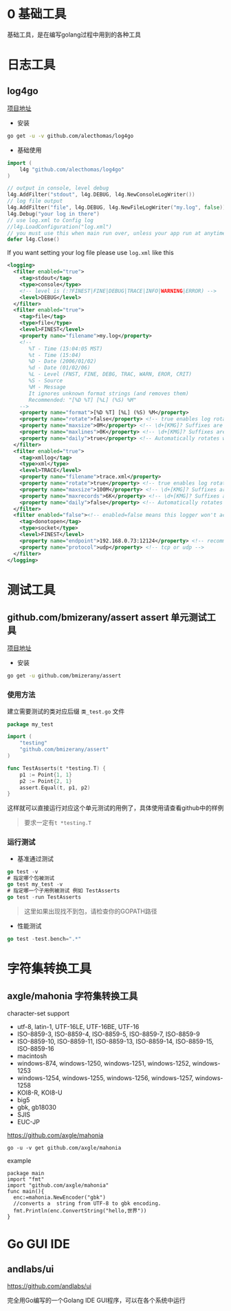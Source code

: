 # 0 基础工具

基础工具，是在编写golang过程中用到的各种工具

# 日志工具

## log4go

[项目地址](https://github.com/alecthomas/log4go)

- 安装

```sh
go get -u -v github.com/alecthomas/log4go
```

- 基础使用



```go
import (
    l4g "github.com/alecthomas/log4go"
)

// output in console, level debug
l4g.AddFilter("stdout", l4g.DEBUG, l4g.NewConsoleLogWriter())
// log file output
l4g.AddFilter("file", l4g.DEBUG, l4g.NewFileLogWriter("my.log", false))
l4g.Debug("your log in there")
// use log.xml to Config log
//l4g.LoadConfiguration("log.xml")
// you must use this when main run over, unless your app run at anytime
defer l4g.Close()
```

If you want setting your log file please use `log.xml` like this

```xml
<logging>
  <filter enabled="true">
    <tag>stdout</tag>
    <type>console</type>
    <!-- level is (:?FINEST|FINE|DEBUG|TRACE|INFO|WARNING|ERROR) -->
    <level>DEBUG</level>
  </filter>
  <filter enabled="true">
    <tag>file</tag>
    <type>file</type>
    <level>FINEST</level>
    <property name="filename">my.log</property>
    <!--
       %T - Time (15:04:05 MST)
       %t - Time (15:04)
       %D - Date (2006/01/02)
       %d - Date (01/02/06)
       %L - Level (FNST, FINE, DEBG, TRAC, WARN, EROR, CRIT)
       %S - Source
       %M - Message
       It ignores unknown format strings (and removes them)
       Recommended: "[%D %T] [%L] (%S) %M"
    -->
    <property name="format">[%D %T] [%L] (%S) %M</property>
    <property name="rotate">false</property> <!-- true enables log rotation, otherwise append -->
    <property name="maxsize">0M</property> <!-- \d+[KMG]? Suffixes are in terms of 2**10 -->
    <property name="maxlines">0K</property> <!-- \d+[KMG]? Suffixes are in terms of thousands -->
    <property name="daily">true</property> <!-- Automatically rotates when a log message is written after midnight -->
  </filter>
  <filter enabled="true">
    <tag>xmllog</tag>
    <type>xml</type>
    <level>TRACE</level>
    <property name="filename">trace.xml</property>
    <property name="rotate">true</property> <!-- true enables log rotation, otherwise append -->
    <property name="maxsize">100M</property> <!-- \d+[KMG]? Suffixes are in terms of 2**10 -->
    <property name="maxrecords">6K</property> <!-- \d+[KMG]? Suffixes are in terms of thousands -->
    <property name="daily">false</property> <!-- Automatically rotates when a log message is written after midnight -->
  </filter>
  <filter enabled="false"><!-- enabled=false means this logger won't actually be created -->
    <tag>donotopen</tag>
    <type>socket</type>
    <level>FINEST</level>
    <property name="endpoint">192.168.0.73:12124</property> <!-- recommend UDP broadcast -->
    <property name="protocol">udp</property> <!-- tcp or udp -->
  </filter>
</logging>
```


# 测试工具

## github.com/bmizerany/assert assert 单元测试工具

[项目地址](https://github.com/bmizerany/assert)

- 安装

```sh
go get -u github.com/bmizerany/assert
```

### 使用方法

建立需要测试的类对应后缀 `类_test.go` 文件

```go
package my_test

import (
    "testing"
    "github.com/bmizerany/assert"
)

func TestAsserts(t *testing.T) {
    p1 := Point{1, 1}
    p2 := Point{2, 1}
    assert.Equal(t, p1, p2)
}
```

这样就可以直接运行对应这个单元测试的用例了，具体使用请查看github中的样例

> 要求一定有`t *testing.T`

### 运行测试

- 基准通过测试

```go
go test -v
# 指定哪个包被测试
go test my_test -v
# 指定哪一个子用例被测试 例如 TestAsserts
go test -run TestAsserts
```

> 这里如果出现找不到包，请检查你的GOPATH路径

- 性能测试

```go
go test -test.bench=".*"
```

# 字符集转换工具

## axgle/mahonia 字符集转换工具

character-set support

- utf-8, latin-1, UTF-16LE, UTF-16BE, UTF-16
- ISO-8859-3, ISO-8859-4, ISO-8859-5, ISO-8859-7, ISO-8859-9
- ISO-8859-10, ISO-8859-11, ISO-8859-13, ISO-8859-14, ISO-8859-15, ISO-8859-16
- macintosh
- windows-874, windows-1250, windows-1251, windows-1252, windows-1253
- windows-1254, windows-1255, windows-1256, windows-1257, windows-1258
- KOI8-R, KOI8-U
- big5
- gbk, gb18030
- SJIS
- EUC-JP

https://github.com/axgle/mahonia

```golang
go -u -v get github.com/axgle/mahonia
```

example

```golang
package main
import "fmt"
import "github.com/axgle/mahonia"
func main(){
  enc:=mahonia.NewEncoder("gbk")
  //converts a  string from UTF-8 to gbk encoding.
  fmt.Println(enc.ConvertString("hello,世界"))
}
```

# Go GUI IDE

## andlabs/ui

https://github.com/andlabs/ui

完全用Go编写的一个Golang IDE GUI程序，可以在各个系统中运行

